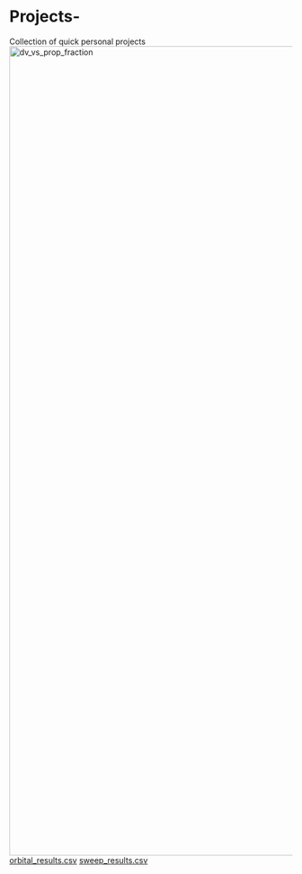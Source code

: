 # Projects-
Collection of quick personal projects
<img width="1920" height="1440" alt="dv_vs_prop_fraction" src="https://github.com/user-attachments/assets/4f9541d7-4edd-413d-ac92-16011395813d" />
[orbital_results.csv](https://github.com/user-attachments/files/22689176/orbital_results.csv)
[sweep_results.csv](https://github.com/user-attachments/files/22689175/sweep_results.csv)
